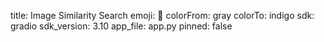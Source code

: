 title: Image Similarity Search
emoji: 🍃
colorFrom: gray
colorTo: indigo
sdk: gradio
sdk_version: 3.10
app_file: app.py
pinned: false